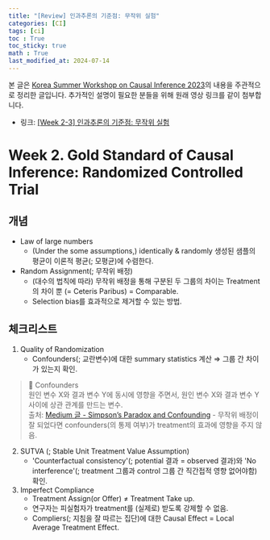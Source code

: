 ```yaml
---
title: "[Review] 인과추론의 기준점: 무작위 실험"
categories: [CI]
tags: [ci]
toc : True
toc_sticky: true
math : True
last_modified_at: 2024-07-14
---
```


본 글은 [Korea Summer Workshop on Causal Inference 2023](https://www.youtube.com/playlist?list=PLKKkeayRo4PUyqxgszL-biEZOOA9j61HT)의 내용을 주관적으로 정리한 글입니다. 추가적인 설명이 필요한 분들을 위해 원래 영상 링크를 같이 첨부합니다. 

- 링크: [[Week 2-3] 인과추론의 기준점: 무작위 실험](https://www.youtube.com/watch?v=1RbUTL3YOYE&list=PLKKkeayRo4PUyqxgszL-biEZOOA9j61HT&index=7)


# Week 2. Gold Standard of Causal Inference: Randomized Controlled Trial

## 개념
- Law of large numbers
	- (Under the some assumptions,) identically & randomly 생성된 샘플의 평균이 이론적 평균(; 모평균)에 수렴한다.
- Random Assignment(; 무작위 배정)
	- (대수의 법칙에 따라) 무작위 배정을 통해 구분된 두 그룹의 차이는 Treatment의 차이 뿐 (= Ceteris Paribus) = Comparable.
	- Selection bias를 효과적으로 제거할 수 있는 방법.

## 체크리스트
1. Quality of Randomization
	- Confounders(; 교란변수)에 대한 summary statistics 계산 ⇒ 그룹 간 차이가 있는지 확인.   
> 📘 Confounders   
> 원인 변수 X와 결과 변수 Y에 동시에 영향을 주면서, 원인 변수 X와 결과 변수 Y 사이에 상관 관계를 만드는 변수.   
> 출처: [Medium 글 - Simpson’s Paradox and Confounding](https://medium.com/bondata/simpsons-paradox-and-confounding-3b90c404a4ca)
	- 무작위 배정이 잘 되었다면 confounders(의 통제 여부)가 treatment의 효과에 영향을 주지 않음.   


2. SUTVA (; Stable Unit Treatment Value Assumption)
	- 'Counterfactual consistency'(; potential 결과 = observed 결과)와 'No interference'(; treatment 그룹과 control 그룹 간 직간접적 영향 없어야함) 확인.
3. Imperfect Compliance
	- Treatment Assign(or Offer) $\ne$ Treatment Take up.
	- 연구자는 피실험자가 treatment를 (실제로) 받도록 강제할 수 없음.
	- Compliers(; 지침을 잘 따르는 집단)에 대한 Causal Effect = Local Average Treatment Effect.

